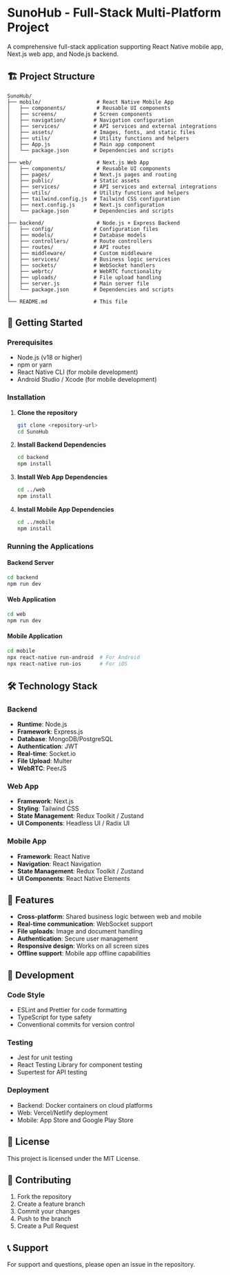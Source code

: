 # SunoHub - Full-Stack Multi-Platform Project

A comprehensive full-stack application supporting React Native mobile app, Next.js web app, and Node.js backend.

## 🏗️ Project Structure

```
SunoHub/
├── mobile/                  # React Native Mobile App
│   ├── components/          # Reusable UI components
│   ├── screens/            # Screen components
│   ├── navigation/         # Navigation configuration
│   ├── services/           # API services and external integrations
│   ├── assets/             # Images, fonts, and static files
│   ├── utils/              # Utility functions and helpers
│   ├── App.js              # Main app component
│   └── package.json        # Dependencies and scripts
│
├── web/                     # Next.js Web App
│   ├── components/          # Reusable UI components
│   ├── pages/              # Next.js pages and routing
│   ├── public/             # Static assets
│   ├── services/           # API services and external integrations
│   ├── utils/              # Utility functions and helpers
│   ├── tailwind.config.js  # Tailwind CSS configuration
│   ├── next.config.js      # Next.js configuration
│   └── package.json        # Dependencies and scripts
│
├── backend/                 # Node.js + Express Backend
│   ├── config/             # Configuration files
│   ├── models/             # Database models
│   ├── controllers/        # Route controllers
│   ├── routes/             # API routes
│   ├── middleware/         # Custom middleware
│   ├── services/           # Business logic services
│   ├── sockets/            # WebSocket handlers
│   ├── webrtc/             # WebRTC functionality
│   ├── uploads/            # File upload handling
│   ├── server.js           # Main server file
│   └── package.json        # Dependencies and scripts
│
└── README.md               # This file
```

## 🚀 Getting Started

### Prerequisites

- Node.js (v18 or higher)
- npm or yarn
- React Native CLI (for mobile development)
- Android Studio / Xcode (for mobile development)

### Installation

1. **Clone the repository**
   ```bash
   git clone <repository-url>
   cd SunoHub
   ```

2. **Install Backend Dependencies**
   ```bash
   cd backend
   npm install
   ```

3. **Install Web App Dependencies**
   ```bash
   cd ../web
   npm install
   ```

4. **Install Mobile App Dependencies**
   ```bash
   cd ../mobile
   npm install
   ```

### Running the Applications

#### Backend Server
```bash
cd backend
npm run dev
```

#### Web Application
```bash
cd web
npm run dev
```

#### Mobile Application
```bash
cd mobile
npx react-native run-android  # For Android
npx react-native run-ios      # For iOS
```

## 🛠️ Technology Stack

### Backend
- **Runtime**: Node.js
- **Framework**: Express.js
- **Database**: MongoDB/PostgreSQL
- **Authentication**: JWT
- **Real-time**: Socket.io
- **File Upload**: Multer
- **WebRTC**: PeerJS

### Web App
- **Framework**: Next.js
- **Styling**: Tailwind CSS
- **State Management**: Redux Toolkit / Zustand
- **UI Components**: Headless UI / Radix UI

### Mobile App
- **Framework**: React Native
- **Navigation**: React Navigation
- **State Management**: Redux Toolkit / Zustand
- **UI Components**: React Native Elements

## 📱 Features

- **Cross-platform**: Shared business logic between web and mobile
- **Real-time communication**: WebSocket support
- **File uploads**: Image and document handling
- **Authentication**: Secure user management
- **Responsive design**: Works on all screen sizes
- **Offline support**: Mobile app offline capabilities

## 🔧 Development

### Code Style
- ESLint and Prettier for code formatting
- TypeScript for type safety
- Conventional commits for version control

### Testing
- Jest for unit testing
- React Testing Library for component testing
- Supertest for API testing

### Deployment
- Backend: Docker containers on cloud platforms
- Web: Vercel/Netlify deployment
- Mobile: App Store and Google Play Store

## 📄 License

This project is licensed under the MIT License.

## 🤝 Contributing

1. Fork the repository
2. Create a feature branch
3. Commit your changes
4. Push to the branch
5. Create a Pull Request

## 📞 Support

For support and questions, please open an issue in the repository. 